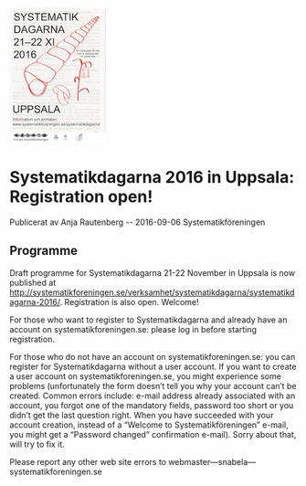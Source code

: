 ![](images/systematikdagarna2016.png)
# Systematikdagarna 2016 in Uppsala: Registration open!

Publicerat av Anja Rautenberg -- 2016-09-06
Systematikföreningen

## Programme

Draft programme for Systematikdagarna 21-22 November in Uppsala is now published at http://systematikforeningen.se/verksamhet/systematikdagarna/systematikdagarna-2016/. Registration is also open. Welcome!

For those who want to register to Systematikdagarna and already have an account on systematikforeningen.se: please log in before starting registration.

For those who do not have an account on systematikforeningen.se: you can register for Systematikdagarna without a user account. If you want to create a user account on systematikforeningen.se, you might experience some problems (unfortunately the form doesn’t tell you why your account can’t be created. Common errors include: e-mail address already associated with an account, you forgot one of the mandatory fields, password too short or you didn’t get the last question right. When you have succeeded with your account creation, instead of a “Welcome to Systematikföreningen” e-mail, you might get a “Password changed” confirmation e-mail). Sorry about that, will try to fix it.

Please report any other web site errors to webmaster—snabela—systematikforeningen.se

